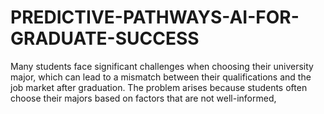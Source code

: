 # PREDICTIVE-PATHWAYS-AI-FOR-GRADUATE-SUCCESS
Many students face significant challenges when choosing their university major, which can lead to a mismatch between their qualifications and the job market after graduation. The problem arises because students often choose their majors based on factors that are not well-informed,
